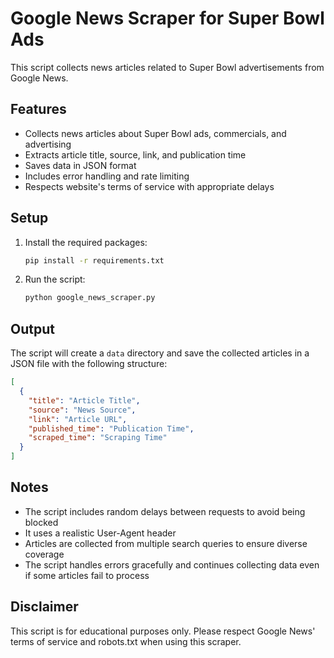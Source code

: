 # Google News Scraper for Super Bowl Ads

This script collects news articles related to Super Bowl advertisements from Google News.

## Features

- Collects news articles about Super Bowl ads, commercials, and advertising
- Extracts article title, source, link, and publication time
- Saves data in JSON format
- Includes error handling and rate limiting
- Respects website's terms of service with appropriate delays

## Setup

1. Install the required packages:
   ```bash
   pip install -r requirements.txt
   ```

2. Run the script:
   ```bash
   python google_news_scraper.py
   ```

## Output

The script will create a `data` directory and save the collected articles in a JSON file with the following structure:

```json
[
  {
    "title": "Article Title",
    "source": "News Source",
    "link": "Article URL",
    "published_time": "Publication Time",
    "scraped_time": "Scraping Time"
  }
]
```

## Notes

- The script includes random delays between requests to avoid being blocked
- It uses a realistic User-Agent header
- Articles are collected from multiple search queries to ensure diverse coverage
- The script handles errors gracefully and continues collecting data even if some articles fail to process

## Disclaimer

This script is for educational purposes only. Please respect Google News' terms of service and robots.txt when using this scraper. 